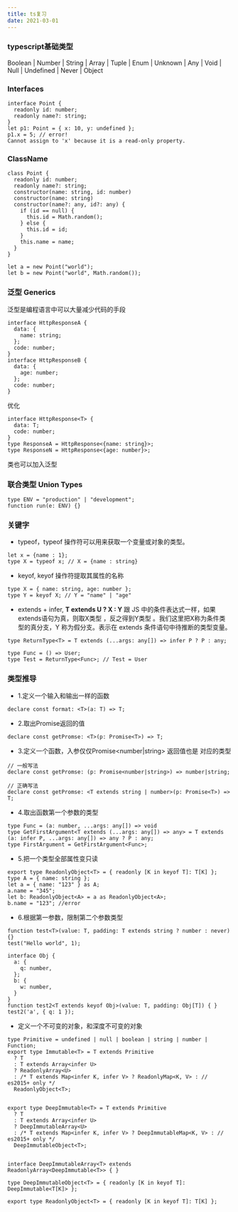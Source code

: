 ```yaml
---
title: ts复习
date: 2021-03-01
---
```


### typescript基础类型

Boolean | Number | String | Array | Tuple | Enum | Unknown | Any | Void | Null | Undefined | Never | Object

### Interfaces

```
interface Point {
  readonly id: number;
  readonly name?: string;
}
let p1: Point = { x: 10, y: undefined };
p1.x = 5; // error!
Cannot assign to 'x' because it is a read-only property.
```

### ClassName
```
class Point {
  readonly id: number;
  readonly name?: string;
  constructor(name: string, id: number)
  constructor(name: string)
  constructor(name?: any, id?: any) {
    if (id == null) {
      this.id = Math.random();
    } else {
      this.id = id;
    }
    this.name = name;
  }
}

let a = new Point("world");
let b = new Point("world", Math.random());
```

### 泛型 Generics
泛型是编程语言中可以大量减少代码的手段

```
interface HttpResponseA {
  data: {
    name: string;
  };
  code: number;
}
interface HttpResponseB {
  data: {
    age: number;
  };
  code: number;
}
```
优化
```
interface HttpResponse<T> {
  data: T;
  code: number;
}
type ResponseA = HttpResponse<{name: string}>;
type ResponseN = HttpResponse<{age: number}>;
```
类也可以加入泛型

### 联合类型 Union Types

```
type ENV = "production" | "development";
function run(e: ENV) {}
```

### 关键字


* typeof，typeof 操作符可以用来获取一个变量或对象的类型。
```
let x = {name : 1};
type X = typeof x; // X = {name : string}
```
* keyof, keyof 操作符提取其属性的名称
```
type X = { name: string, age: number };
type Y = keyof X; // Y = "name" | "age"
```

* extends + infer, **T extends U ? X : Y**  跟 JS 中的条件表达式一样，如果extends语句为真，则取X类型 ，反之得到Y类型 。我们这里把X称为条件类型的真分支，Y 称为假分支。表示在 extends 条件语句中待推断的类型变量。
```
type ReturnType<T> = T extends (...args: any[]) => infer P ? P : any;

type Func = () => User;
type Test = ReturnType<Func>; // Test = User
```

### 类型推导

* 1.定义一个输入和输出一样的函数

```
declare const format: <T>(a: T) => T;
```
* 2.取出Promise返回的值

```
declare const getPromse: <T>(p: Promise<T>) => T;
```
* 3.定义一个函数，入参仅仅Promise<number|string> 返回值也是 对应的类型

```
// 一般写法
declare const getPromse: (p: Promise<number|string>) => number|string;

// 正确写法
declare const getPromse: <T extends string | number>(p: Promise<T>) => T;
```
* 4.取出函数第一个参数的类型
```
type Func = (a: number, ...args: any[]) => void
type GetFirstArgument<T extends (...args: any[]) => any> = T extends (a: infer P, ...args: any[]) => any ? P : any;
type FirstArgument = GetFirstArgument<Func>;
```
* 5.把一个类型全部属性变只读
```
export type ReadonlyObject<T> = { readonly [K in keyof T]: T[K] };
type A = { name: string };
let a = { name: "123" } as A;
a.name = "345";
let b: ReadonlyObject<A> = a as ReadonlyObject<A>;
b.name = "123"; //error
```
* 6.根据第一参数，限制第二个参数类型
```
function test<T>(value: T, padding: T extends string ? number : never) {}
test("Hello world", 1);

interface Obj {
  a: {
    q: number,
  };
  b: {
    w: number,
  }
}
function test2<T extends keyof Obj>(value: T, padding: Obj[T]) { }
test2('a', { q: 1 });
```
* 定义一个不可变的对象，和深度不可变的对象

```
type Primitive = undefined | null | boolean | string | number | Function;
export type Immutable<T> = T extends Primitive
  ? T
  : T extends Array<infer U>
  ? ReadonlyArray<U>
  : /* T extends Map<infer K, infer V> ? ReadonlyMap<K, V> : // es2015+ only */
  ReadonlyObject<T>;


export type DeepImmutable<T> = T extends Primitive
  ? T
  : T extends Array<infer U>
  ? DeepImmutableArray<U>
  : /* T extends Map<infer K, infer V> ? DeepImmutableMap<K, V> : // es2015+ only */
  DeepImmutableObject<T>;


interface DeepImmutableArray<T> extends ReadonlyArray<DeepImmutable<T>> { }

type DeepImmutableObject<T> = { readonly [K in keyof T]: DeepImmutable<T[K]> };

export type ReadonlyObject<T> = { readonly [K in keyof T]: T[K] };
```




